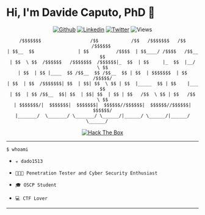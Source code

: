 <h1 align="center">  <h1> Hi, I'm Davide Caputo, PhD 👋 </h1>

<div align="center">

[![Github](https://img.shields.io/badge/-Github-000?style=flat&logo=Github&logoColor=white)](https://github.com/dad01513)
[![Linkedin](https://img.shields.io/badge/-LinkedIn-blue?style=flat&logo=Linkedin&logoColor=white)](https://www.linkedin.com/in/davide-caputo/)
[![Twitter](https://img.shields.io/twitter/follow/dado_1513?style=social)](https://twitter.com/Dado_1513)
![Views](https://komarev.com/ghpvc/?username=Dado1513&color=brightgreen)

</div>
<div align="center">

  ```
/$$$$$$$                  /$$            /$$   /$$$$$$$   /$$    /$$$$$$ 
| $$__  $$                | $$          /$$$$  | $$____/ /$$$$   /$$__  $$
| $$  \ $$  /$$$$$$   /$$$$$$$  /$$$$$$|_  $$  | $$     |_  $$  |__/  \ $$
| $$  | $$ |____  $$ /$$__  $$ /$$__  $$ | $$  | $$$$$$$  | $$     /$$$$$/
| $$  | $$  /$$$$$$$| $$  | $$| $$  \ $$ | $$  |_____  $$ | $$    |___  $$
| $$  | $$ /$$__  $$| $$  | $$| $$  | $$ | $$   /$$  \ $$ | $$   /$$  \ $$
| $$$$$$$/|  $$$$$$$|  $$$$$$$|  $$$$$$//$$$$$$|  $$$$$$//$$$$$$|  $$$$$$/
|_______/  \_______/ \_______/ \______/|______/ \______/|______/ \______/    

```
</div>


<div align="center">
  <a href="https://app.hackthebox.com/profile/580421"> <img src="https://www.hackthebox.eu/badge/image/580421"  alt="Hack The Box">  </a>
</div>
<hr>


```$ whoami```

 - ```☣️ dado1513```
  
 - ```👨🏻‍💻 Penetration Tester and Cyber Security Enthusiast```

 - ```🎓 OSCP Student```

 - ```💻 CTF Lover```  <!--[![CTFtime](https://shields.io/badge/-CTF-05122A?style=flat&logo=CTF)](https://ctftime.org/user/28094)-->



<hr>
<!--
<div>
  <img width="45%" src="https://github-readme-stats-eight-theta.vercel.app/api?username=Dado1513&show_icons=true&theme=dark&include_all_commits=true&count_private=true" />
  <img align="right" width="45%" src="https://github-readme-stats.vercel.app/api/top-langs/?username=dado1513&hide=html,Jupyter%20Notebook,PHP&langs_count=8&layout=compact&theme=dark&exclude_repo=IoT-Security-awesome"/>
</div>
-->



<!--<h3> 🛠 &nbsp;Skills </h3>-->

<!--![Python](https://img.shields.io/badge/Python-14354C?style=flat&logo=python&logoColor=white)&nbsp;
![Android](https://img.shields.io/badge/Android-3DDC84?style=flat&logo=android&logoColor=white)&nbsp;
![Android](https://img.shields.io/badge/Android_Reversing-3DDC84?style=flat&logo=android&logoColor=white)&nbsp;-->
<!--![iOS](https://img.shields.io/badge/iOS_Reversing-000000?style=flat&logo=ios&logoColor=white)&nbsp;-->


<!--![Java](https://img.shields.io/badge/Java-ED8B00?style=flat&logo=java&logoColor=white)&nbsp;
![Kotlin](https://img.shields.io/badge/Kotlin-0095D5?&style=flat&logo=kotlin&logoColor=white)&nbsp;
![Rust](https://img.shields.io/badge/Rust-000000?style=flat&logo=rust&logoColor=white)&nbsp;
![C](https://img.shields.io/badge/C-00599C?style=flat&logo=c&logoColor=white)&nbsp;
![C++](https://img.shields.io/badge/C%2B%2B-00599C?style=flat&logo=c%2B%2B&logoColor=white)&nbsp;-->
<!--![JavaScript](https://img.shields.io/badge/JavaScript-F7DF1E?style=flat&logo=javascript&logoColor=black)&nbsp;-->


<!--
![GitHub](https://img.shields.io/badge/-GitHub-05122A?style=flat&logo=github)&nbsp;
![Git](https://img.shields.io/badge/-Git-F05032?style=flat&logo=git&logoColor=white)&nbsp;
![MongoDB](https://img.shields.io/badge/MongoDB-4EA94B?style=flat&logo=mongodb&logoColor=white)&nbsp;
![Docker](https://img.shields.io/badge/-Docker-46a2f1?style=flat&logo=docker&logoColor=white)&nbsp;
![Ubuntu](https://img.shields.io/badge/Ubuntu-E95420?style=flat&logo=ubuntu&logoColor=white)&nbsp;
-->




<!--
**Dado1513/Dado1513** is a ✨ _special_ ✨ repository because its `README.md` (this file) appears on your GitHub profile.
![Github](https://github-profile-trophy.vercel.app/?username=Dado1513)


Here are some ideas to get you started:

- 🔭 I’m currently working on ...
- 🌱 I’m currently learning ...
- 👯 I’m looking to collaborate on ...
- 🤔 I’m looking for help with ...
- 💬 Ask me about ...
- 📫 How to reach me: ...
- 😄 Pronouns: ...
- ⚡ Fun fact: ...
-->
